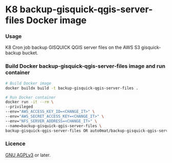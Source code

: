 # K8 backup-gisquick-qgis-server-files Docker image

### Usage
K8 Cron job backup GISQUICK QGIS server files on the AWS S3 gisquick-backup bucket.

### Build Docker backup-gisquick-qgis-server-files image and run container

```bash
# Build Docker image
docker buildx build -t backup-gisquick-qgis-server-files .

# Run Docker container
docker run -it --rm \
--privileged
--env="AWS_ACCESS_KEY_ID=<CHANGE_IT>" \
--env="AWS_SECRET_ACCESS_KEY=<CHANGE_IT>" \
--env="NFS_SERVER_ADDRESS=<CHANGE_IT>" \
--name=backup-gisquick-qgis-server-files \
backup-gisquick-qgis-server-files OR auto0mat/backup-gisquick-qgis-server-files:latest
```

### Licence

[GNU AGPLv3](https://www.gnu.org/licenses/agpl-3.0.en.html) or later.
